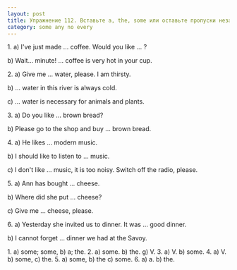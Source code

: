 ```yaml
---
layout: post
title: Упражнение 112. Вставьте a, the, some или оставьте пропуски незаполненными.
category: some any no every
---
```

<section class="question">
1. a) I've just made ... coffee. Would you like ... ? 
<p> b) Wait... minute! ... coffee is very hot in your cup. </p>
<p> 
2. a) Give me ... water, please. I am thirsty.</p>
<p> 
b) ... water in this river is always cold.</p>
<p> 
c) ... water is necessary for animals and plants.</p>
<p> 
3. a) Do you like ... brown bread?</p>
<p> 
b) Please go to the shop and buy ... brown bread.</p>
<p> 
4. a) He likes ... modern music.</p>
<p> 
b) I should like to listen to ... music.</p>
<p> 
c) I don't like ... music, it is too noisy. Switch off the radio, please.</p>
<p> 
5. a) Ann has bought ... cheese.</p>
<p> 
b) Where did she put ... cheese?</p>
<p> 
c) Give me ... cheese, please.</p>
<p> 
6. a) Yesterday she invited us to dinner. It was
... good dinner.</p>
<p>  b) I cannot forget ... dinner we had at the Savoy.</p>
</section>

<section class="answer">
1. a) some; some, b) a; the. 2. a) some. b) the. g) V. 3. a) V. b) some. 4. a) V. b) some, c) the. 5. a) some, b) the c) some. 6. a) a. b) the.
</section>